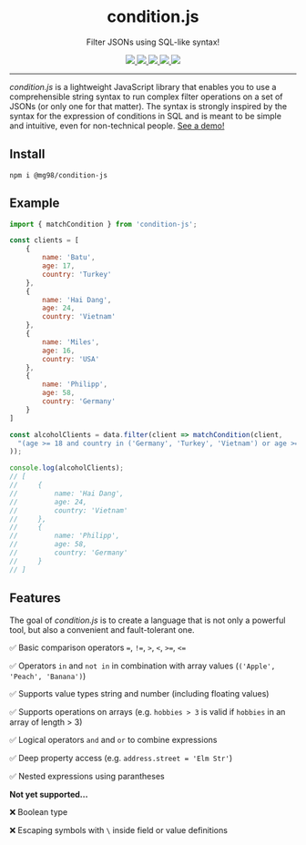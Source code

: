 <h1 align="center">condition.js</h1>
<p align="center">
    Filter JSONs using SQL-like syntax!
</p>

<p align="center">
  <a href="https://github.com/mg98/condition-js/actions/workflows/test.yml">
    <img src="https://github.com/mg98/condition-js/actions/workflows/test.yml/badge.svg">
  </a>
  <a href="https://codecov.io/gh/mg98/condition-js">
    <img src="https://codecov.io/gh/mg98/condition-js/branch/main/graph/badge.svg?token=RNG38NX4WY">
  </a>
  <a href="https://deepscan.io/dashboard#view=project&tid=17510&pid=20859&bid=581033">
    <img src="https://deepscan.io/api/teams/17510/projects/20859/branches/581033/badge/grade.svg">
  </a>
  <a href="https://www.npmjs.com/package/@mg98/condition-js">
    <img src="https://img.shields.io/npm/v/@mg98/condition-js">
  </a>
  <a href="./LICENSE">
    <img src="https://img.shields.io/github/license/mg98/condition-js">
  </a>
</p>

<hr>

_condition.js_ is a lightweight JavaScript library that enables you to use a comprehensible string syntax to run complex filter operations on a set of JSONs (or only one for that matter).
The syntax is strongly inspired by the syntax for the expression of conditions in SQL and is meant to be simple and intuitive, even for non-technical people. [See a demo!](https://condition.js.org)

## Install

```
npm i @mg98/condition-js
```

## Example

```js
import { matchCondition } from 'condition-js';

const clients = [
    {
        name: 'Batu',
        age: 17,
        country: 'Turkey'
    },
    {
        name: 'Hai Dang',
        age: 24,
        country: 'Vietnam'
    },
    {
        name: 'Miles',
        age: 16,
        country: 'USA'
    },
    {
        name: 'Philipp',
        age: 58,
        country: 'Germany'
    }
]

const alcoholClients = data.filter(client => matchCondition(client, 
  "(age >= 18 and country in ('Germany', 'Turkey', 'Vietnam') or age >= 21 and country = 'USA') and country != 'Arabia'"
));

console.log(alcoholClients);
// [
//     {
//         name: 'Hai Dang',
//         age: 24,
//         country: 'Vietnam'
//     },
//     {
//         name: 'Philipp',
//         age: 58,
//         country: 'Germany'
//     }
// ]
```

## Features

The goal of _condition.js_ is to create a language that is not only a powerful tool, but also a convenient and fault-tolerant one.

✅ Basic comparison operators `=`, `!=`, `>`, `<`, `>=`, `<=`

✅ Operators `in` and `not in` in combination with array values (`('Apple', 'Peach', 'Banana')`)

✅ Supports value types string and number (including floating values)

✅ Supports operations on arrays (e.g. `hobbies > 3` is valid if `hobbies` in an array of length > 3)

✅ Logical operators `and` and `or` to combine expressions

✅ Deep property access (e.g. `address.street = 'Elm Str'`)

✅ Nested expressions using parantheses

**Not yet supported...**

❌ Boolean type

❌ Escaping symbols with `\` inside field or value definitions
